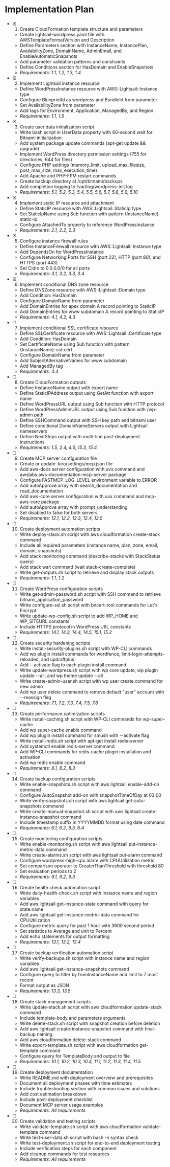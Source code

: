 # Implementation Plan

- [x] 1. Create CloudFormation template structure and parameters
  - Create lightsail-wordpress.yaml file with AWSTemplateFormatVersion and Description
  - Define Parameters section with InstanceName, InstancePlan, AvailabilityZone, DomainName, AdminEmail, and EnableAutomaticSnapshots
  - Add parameter validation patterns and constraints
  - Define Conditions section for HasDomain and EnableSnapshots
  - _Requirements: 1.1, 1.2, 1.3, 1.4_

- [x] 2. Implement Lightsail instance resource
  - Define WordPressInstance resource with AWS::Lightsail::Instance type
  - Configure BlueprintId as wordpress and BundleId from parameter
  - Set AvailabilityZone from parameter
  - Add tags for Environment, Application, ManagedBy, and Region
  - _Requirements: 1.1, 1.5_

- [x] 3. Create user data initialization script
  - Write bash script in UserData property with 60-second wait for Bitnami initialization
  - Add system package update commands (apt-get update && upgrade)
  - Implement WordPress directory permission settings (755 for directories, 644 for files)
  - Configure PHP settings (memory_limit, upload_max_filesize, post_max_size, max_execution_time)
  - Add Apache and PHP-FPM restart commands
  - Create backup directory at /opt/bitnami/backups
  - Add completion logging to /var/log/wordpress-init.log
  - _Requirements: 5.1, 5.2, 5.3, 5.4, 5.5, 5.6, 5.7, 5.8, 5.9, 5.10_

- [x] 4. Implement static IP resource and attachment
  - Define StaticIP resource with AWS::Lightsail::StaticIp type
  - Set StaticIpName using Sub function with pattern {InstanceName}-static-ip
  - Configure AttachedTo property to reference WordPressInstance
  - _Requirements: 2.1, 2.2, 2.3_

- [x] 5. Configure instance firewall rules
  - Define InstanceFirewall resource with AWS::Lightsail::Instance type
  - Add DependsOn for WordPressInstance
  - Configure Networking.Ports for SSH (port 22), HTTP (port 80), and HTTPS (port 443)
  - Set Cidrs to 0.0.0.0/0 for all ports
  - _Requirements: 3.1, 3.2, 3.3, 3.4_

- [x] 6. Implement conditional DNS zone resource
  - Define DNSZone resource with AWS::Lightsail::Domain type
  - Add Condition: HasDomain
  - Configure DomainName from parameter
  - Add DomainEntries for apex domain A record pointing to StaticIP
  - Add DomainEntries for www subdomain A record pointing to StaticIP
  - _Requirements: 4.1, 4.2, 4.3_

- [ ] 7. Implement conditional SSL certificate resource
  - Define SSLCertificate resource with AWS::Lightsail::Certificate type
  - Add Condition: HasDomain
  - Set CertificateName using Sub function with pattern {InstanceName}-ssl-cert
  - Configure DomainName from parameter
  - Add SubjectAlternativeNames for www subdomain
  - Add ManagedBy tag
  - _Requirements: 4.4_

- [ ] 8. Create CloudFormation outputs
  - Define InstanceName output with export name
  - Define StaticIPAddress output using GetAtt function with export name
  - Define WordPressURL output using Sub function with HTTP protocol
  - Define WordPressAdminURL output using Sub function with /wp-admin path
  - Define SSHCommand output with SSH key path and bitnami user
  - Define conditional DomainNameServers output with Lightsail nameservers
  - Define NextSteps output with multi-line post-deployment instructions
  - _Requirements: 1.5, 2.4, 4.5, 15.3, 15.4_

- [ ] 9. Create MCP server configuration file
  - Create or update .kiro/settings/mcp.json file
  - Add aws-docs server configuration with uvx command and awslabs.aws-documentation-mcp-server package
  - Configure FASTMCP_LOG_LEVEL environment variable to ERROR
  - Add autoApprove array with search_documentation and read_documentation
  - Add aws-core server configuration with uvx command and mcp-aws-core package
  - Add autoApprove array with prompt_understanding
  - Set disabled to false for both servers
  - _Requirements: 12.1, 12.2, 12.3, 12.4, 12.5_

- [ ] 10. Create deployment automation scripts
  - Write deploy-stack.sh script with aws cloudformation create-stack command
  - Include all required parameters (instance name, plan, zone, email, domain, snapshots)
  - Add stack monitoring command (describe-stacks with StackStatus query)
  - Add stack wait command (wait stack-create-complete)
  - Write get-outputs.sh script to retrieve and display stack outputs
  - _Requirements: 1.1, 1.2_

- [ ] 11. Create WordPress configuration scripts
  - Write get-admin-password.sh script with SSH command to retrieve bitnami_application_password
  - Write configure-ssl.sh script with bncert-tool commands for Let's Encrypt
  - Write update-wp-config.sh script to add WP_HOME and WP_SITEURL constants
  - Include HTTPS protocol in WordPress URL constants
  - _Requirements: 14.1, 14.3, 14.4, 14.5, 15.1, 15.2_

- [ ] 12. Create security hardening scripts
  - Write install-security-plugins.sh script with WP-CLI commands
  - Add wp plugin install commands for wordfence, limit-login-attempts-reloaded, and updraftplus
  - Add --activate flag to each plugin install command
  - Write update-wordpress.sh script with wp core update, wp plugin update --all, and wp theme update --all
  - Write create-admin-user.sh script with wp user create command for new admin
  - Add wp user delete command to remove default "user" account with --reassign flag
  - _Requirements: 7.1, 7.2, 7.3, 7.4, 7.5, 7.6_

- [ ] 13. Create performance optimization scripts
  - Write install-caching.sh script with WP-CLI commands for wp-super-cache
  - Add wp super-cache enable command
  - Add wp plugin install command for smush with --activate flag
  - Write install-redis.sh script with apt-get install redis-server
  - Add systemctl enable redis-server command
  - Add WP-CLI commands for redis-cache plugin installation and activation
  - Add wp redis enable command
  - _Requirements: 8.1, 8.2, 8.3_

- [ ] 14. Create backup configuration scripts
  - Write enable-snapshots.sh script with aws lightsail enable-add-on command
  - Configure AutoSnapshot add-on with snapshotTimeOfDay at 03:00
  - Write verify-snapshots.sh script with aws lightsail get-auto-snapshots command
  - Write create-manual-snapshot.sh script with aws lightsail create-instance-snapshot command
  - Include timestamp suffix in YYYYMMDD format using date command
  - _Requirements: 6.1, 6.2, 6.3, 6.4_

- [ ] 15. Create monitoring configuration scripts
  - Write enable-monitoring.sh script with aws lightsail put-instance-metric-data command
  - Write create-alarms.sh script with aws lightsail put-alarm command
  - Configure wordpress-high-cpu alarm with CPUUtilization metric
  - Set comparison operator to GreaterThanThreshold with threshold 80
  - Set evaluation periods to 2
  - _Requirements: 9.1, 9.2, 9.3_

- [ ] 16. Create health check automation script
  - Write daily-health-check.sh script with instance name and region variables
  - Add aws lightsail get-instance-state command with query for state.name
  - Add aws lightsail get-instance-metric-data command for CPUUtilization
  - Configure metric query for past 1 hour with 3600 second period
  - Set statistics to Average and unit to Percent
  - Add echo statements for output formatting
  - _Requirements: 13.1, 13.2, 13.4_

- [ ] 17. Create backup verification automation script
  - Write verify-backups.sh script with instance name and region variables
  - Add aws lightsail get-instance-snapshots command
  - Configure query to filter by fromInstanceName and limit to 7 most recent
  - Format output as JSON
  - _Requirements: 13.3, 13.5_

- [ ] 18. Create stack management scripts
  - Write update-stack.sh script with aws cloudformation update-stack command
  - Include template-body and parameters arguments
  - Write delete-stack.sh script with snapshot creation before deletion
  - Add aws lightsail create-instance-snapshot command with final-backup naming
  - Add aws cloudformation delete-stack command
  - Write export-template.sh script with aws cloudformation get-template command
  - Configure query for TemplateBody and output to file
  - _Requirements: 10.1, 10.2, 10.3, 10.4, 11.1, 11.2, 11.3, 11.4, 11.5_

- [ ] 19. Create deployment documentation
  - Write README.md with deployment overview and prerequisites
  - Document all deployment phases with time estimates
  - Include troubleshooting section with common issues and solutions
  - Add cost estimation breakdown
  - Include post-deployment checklist
  - Document MCP server usage examples
  - _Requirements: All requirements_

- [ ] 20. Create validation and testing scripts
  - Write validate-template.sh script with aws cloudformation validate-template command
  - Write test-user-data.sh script with bash -n syntax check
  - Write test-deployment.sh script for end-to-end deployment testing
  - Include verification steps for each component
  - Add cleanup commands for test resources
  - _Requirements: All requirements_
